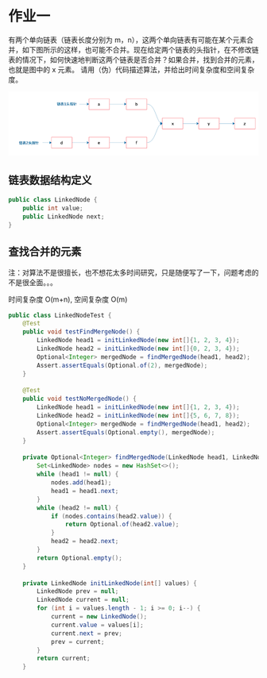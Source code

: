 # 作业一

有两个单向链表（链表长度分别为 m，n），这两个单向链表有可能在某个元素合并，如下图所示的这样，也可能不合并。现在给定两个链表的头指针，在不修改链表的情况下，如何快速地判断这两个链表是否合并？如果合并，找到合并的元素，也就是图中的 x 元素。
请用（伪）代码描述算法，并给出时间复杂度和空间复杂度。

![作业一](diagrams/作业一.png)

## 链表数据结构定义

```java
public class LinkedNode {
    public int value;
    public LinkedNode next;
}
```

## 查找合并的元素

注：对算法不是很擅长，也不想花太多时间研究，只是随便写了一下，问题考虑的不是很全面。。。

时间复杂度 O(m+n), 空间复杂度 O(m)

```java
public class LinkedNodeTest {
    @Test
    public void testFindMergeNode() {
        LinkedNode head1 = initLinkedNode(new int[]{1, 2, 3, 4});
        LinkedNode head2 = initLinkedNode(new int[]{0, 2, 3, 4});
        Optional<Integer> mergedNode = findMergedNode(head1, head2);
        Assert.assertEquals(Optional.of(2), mergedNode);
    }

    @Test
    public void testNoMergedNode() {
        LinkedNode head1 = initLinkedNode(new int[]{1, 2, 3, 4});
        LinkedNode head2 = initLinkedNode(new int[]{5, 6, 7, 8});
        Optional<Integer> mergedNode = findMergedNode(head1, head2);
        Assert.assertEquals(Optional.empty(), mergedNode);
    }

    private Optional<Integer> findMergedNode(LinkedNode head1, LinkedNode head2) {
        Set<LinkedNode> nodes = new HashSet<>();
        while (head1 != null) {
            nodes.add(head1);
            head1 = head1.next;
        }
        while (head2 != null) {
            if (nodes.contains(head2.value)) {
                return Optional.of(head2.value);
            }
            head2 = head2.next;
        }
        return Optional.empty();
    }

    private LinkedNode initLinkedNode(int[] values) {
        LinkedNode prev = null;
        LinkedNode current = null;
        for (int i = values.length - 1; i >= 0; i--) {
            current = new LinkedNode();
            current.value = values[i];
            current.next = prev;
            prev = current;
        }
        return current;
    }

```

